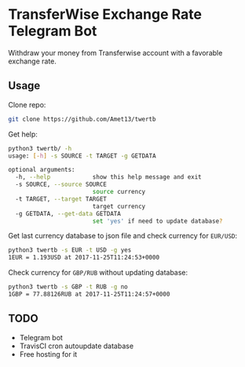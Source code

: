 # TransferWise Exchange Rate Telegram Bot

Withdraw your money from Transferwise account with a favorable exchange rate.

## Usage

Clone repo:
```bash
git clone https://github.com/Amet13/twertb
```

Get help:
```bash
python3 twertb/ -h
usage: [-h] -s SOURCE -t TARGET -g GETDATA

optional arguments:
  -h, --help            show this help message and exit
  -s SOURCE, --source SOURCE
                        source currency
  -t TARGET, --target TARGET
                        target currency
  -g GETDATA, --get-data GETDATA
                        set 'yes' if need to update database?
```

Get last currency database to json file and check currency for `EUR/USD`:
```bash
python3 twertb -s EUR -t USD -g yes
1EUR = 1.193USD at 2017-11-25T11:24:53+0000
```

Check currency for `GBP/RUB` without updating database:
```bash
python3 twertb -s GBP -t RUB -g no
1GBP = 77.88126RUB at 2017-11-25T11:24:57+0000
```

## TODO

* Telegram bot
* TravisCI cron autoupdate database
* Free hosting for it

